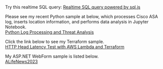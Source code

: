 Try this realtime SQL query:
<a href="https://aydevmo.github.io/my-network-sample/python/log_processing_01/step31_js_01_realtime_sql_query.html" target="_blank">
Realtime SQL query powered by sql.js</a>
   
Please see my recent Python sample at below, which processes Cisco ASA log, inserts location information, and performs data analysis in Jupyter Notebook.   
<a href="https://github.com/aydevmo/my-network-sample/tree/main/python/log_processing_01" target="_blank">
Python Log Processing and Threat Analysis </a>    
   
Click the link below to see my Terraform sample.    
<a href="https://github.com/aydevmo/my-network-sample/tree/main/automation/terraform/terraform_ping_01" target="_blank"> 
HTTP Head Latency Test with AWS Lambda and Terraform </a>    
   
My ASP.NET WebForm sample is listed below.   
<a href="https://github.com/aydevmo/ALifeNews2023" target="_blank">
ALifeNews2023 </a>    
